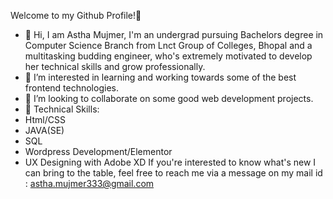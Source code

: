 Welcome to my Github Profile!👋

- 🌱 Hi, I am Astha Mujmer, I'm an undergrad pursuing Bachelors degree in Computer Science Branch from Lnct Group of Colleges, Bhopal and a multitasking budding engineer, who's extremely motivated to develop her technical skills and grow professionally.
- 🌱 I’m interested in learning and working towards some of the best frontend technologies.
- 🌱 I’m looking to collaborate on some good web development projects.
- 🌱 Technical Skills:
- Html/CSS
- JAVA(SE)
- SQL
- Wordpress Development/Elementor
- UX Designing with Adobe XD
If you're interested to know what's new I can bring to the table, feel free to reach me via a message on my mail id : astha.mujmer333@gmail.com
